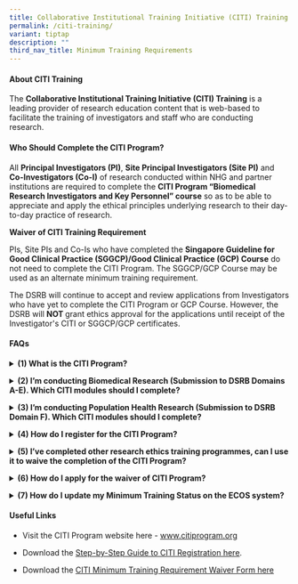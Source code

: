 ```yaml
---
title: Collaborative Institutional Training Initiative (CITI) Training
permalink: /citi-training/
variant: tiptap
description: ""
third_nav_title: Minimum Training Requirements
---
```

<h4><strong>About CITI Training</strong></h4>
<p>The <strong>Collaborative Institutional Training Initiative (CITI) Training</strong> is
a leading provider of research education content that is web-based to facilitate
the training of investigators and staff who are conducting research.</p>
<p></p>
<h4><strong>Who Should Complete the CITI Program?</strong></h4>
<p>All <strong>Principal Investigators (PI)</strong>, <strong>Site Principal Investigators (Site PI)</strong> and <strong>Co-Investigators (Co-I)</strong> of
research conducted within NHG and partner institutions are required to
complete the <strong>CITI Program “Biomedical Research Investigators and Key Personnel” course</strong> so
as to be able to appreciate and apply the ethical principles underlying
research to their day-to-day practice of research.</p>
<p></p>
<p><strong>Waiver of CITI Training Requirement</strong>
</p>
<p>PIs, Site PIs and Co-Is who have completed the <strong>Singapore Guideline for Good Clinical Practice (SGGCP)/Good Clinical Practice (GCP) Course</strong> do
not need to complete the CITI Program. The SGGCP/GCP Course may be used
as an alternate minimum training requirement.</p>
<p>The DSRB will continue to accept and review applications from Investigators
who have yet to complete the CITI Program or GCP Course. However, the DSRB
will&nbsp;<strong>NOT </strong>grant ethics approval for the applications
until receipt of the Investigator's CITI or SGGCP/GCP certificates.</p>
<p></p>
<h4><strong>FAQs</strong></h4>
<div data-type="detailGroup" class="isomer-accordion-group isomer-accordion isomer-accordion-white">
<details class="isomer-details">
<summary><strong>(1) What is the CITI Program?</strong>
</summary>
<div data-type="detailsContent" class="isomer-details-content">
<p>The <strong>Collaborative Institutional Training Initiative (CITI Program)</strong> is
a leading provider of research education content that is web-based to facilitate
the training of investigators and staff who are conducting research.</p>
<p>Staff from NHG and partner institutions can access the CITI Program’s
“Biomedical Research Investigators and Key Personnel” course, amongst other
courses such as Responsible Conduct of Research and Financial Conflicts
of Interest. The “Biomedical Research Investigators and Key Personnel”
course provides a comprehensive selection of 26 educational modules.</p>
<p>It is important to affiliate with “National Healthcare Group – Singapore”
so that you can access the correct curriculum.</p>
<p>You should choose to complete the appropriate modules depending on the
type of research that you intend to conduct – Biomedical Research or Population
Health Research.</p>
<p></p>
</div>
</details>
</div>
<p></p>
<div data-type="detailGroup" class="isomer-accordion-group isomer-accordion isomer-accordion-white">
<details class="isomer-details">
<summary><strong>(2) I’m conducting Biomedical Research (Submission to DSRB Domains A-E). Which CITI modules should I complete?</strong>
</summary>
<div data-type="detailsContent" class="isomer-details-content">
<p><strong>Curriculum: Human Research</strong>
</p>
<p><strong>(A) Core Modules</strong>
</p>
<p>You will need to complete 7 fundamental research ethics modules and the
following 3 modules:</p>
<p>(1) National Healthcare Group – Singapore
<br>(2) NHG – Singapore. Overview of the Regulatory Framework and Guidelines
in Singapore
<br>(3) NHG – Singapore. Overview of Domain Specific Review Board (DSRB) Review
Process
<br>
<br>(<strong>B) Elective Modules</strong>
<br>You will need to select 5 elective modules from the remaining 21 modules
based on the relevance to the nature of your studies and your areas of
specialty.</p>
<p></p>
</div>
</details>
</div>
<p></p>
<div data-type="detailGroup" class="isomer-accordion-group isomer-accordion isomer-accordion-white">
<details class="isomer-details">
<summary><strong>(3) I’m conducting Population Health Research (Submission to DSRB Domain F). Which CITI modules should I complete?</strong>
</summary>
<div data-type="detailsContent" class="isomer-details-content">
<p><strong>Curriculum: Human Research</strong>
</p>
<p><strong>(A) Core Modules</strong>
<br>You will need to complete 7 fundamental research ethics modules and the
following 3 modules specific for NHG Investigators:
<br>(1) National Healthcare Group – Singapore
<br>(2) NHG – Singapore. Overview of the Regulatory Framework and Guidelines
in Singapore
<br>(3) NHG – Singapore. Overview of Domain Specific Review Board (DSRB) Review
Process</p>
<p></p>
<p><strong>(B) Elective Modules</strong>
<br>You will need to complete 5 elective modules out of the 11 Social, Behavioural
and Educational (SBE) related modules based on the relevance to the nature
of your studies and your areas of specialty. These modules can be identified
by ‘SBE’ in the suffix.</p>
</div>
</details>
</div>
<p></p>
<div data-type="detailGroup" class="isomer-accordion-group isomer-accordion isomer-accordion-white">
<details class="isomer-details">
<summary><strong>(4) How do I register for the CITI Program?</strong>
</summary>
<div data-type="detailsContent" class="isomer-details-content">
<p>You can register for the program through the online system at <strong><a href="http://www.citiprogram.org/" rel="noopener noreferrer nofollow" target="_blank"><u>www.citiprogram.org</u></a></strong>.
<br>
<br><strong>It is important to affiliate with “<u>National Healthcare Group – Singapore</u>” so that you can access the correct curriculum.</strong>
<br>
<br>Upon completing the registration form, you can immediately begin your
learning with the CITI program.
<br>
<br>Please refer to the List of Available Guides, Forms and Useful Links available
for download at the end of this page.</p>
<p></p>
</div>
</details>
</div>
<p></p>
<div data-type="detailGroup" class="isomer-accordion-group isomer-accordion isomer-accordion-white">
<details class="isomer-details">
<summary><strong>(5) I’ve completed other research ethics training programmes, can I use it to waive the completion of the CITI Program?</strong>
</summary>
<div data-type="detailsContent" class="isomer-details-content">
<p>The DSRB also accepts the SGGCP/GCP certificate as completion of the minimum
training requirements.</p>
<p>However, if you have completed other research ethics training programmes
that are organised and conducted by a reputable body such as NHG institutions,
Health Sciences Authority, National University of Singapore etc., you may
apply for a waiver of the CITI Program for DSRB’s evaluation.</p>
<p>Any programme that qualifies as a research ethics training equivalent
to the CITI Program, should be at least an 8-hour programme and should
address most of the following topics:
<br>(1) History &amp; Ethics Principles of Research Ethics
<br>(2) Regulatory Framework and Guidelines in Singapore
<br>(3) Informed Consent
<br>(4) Privacy and Confidentiality Issues</p>
<p></p>
<p>Please note that the <strong>National University Health System GCP Training Course</strong>  <strong><u>cannot</u></strong> be
used to waive the completion of the CITI Program.</p>
<p></p>
</div>
</details>
</div>
<p></p>
<div data-type="detailGroup" class="isomer-accordion-group isomer-accordion isomer-accordion-white">
<details class="isomer-details">
<summary><strong>(6) How do I apply&nbsp;for the waiver of CITI Program?</strong>
</summary>
<div data-type="detailsContent" class="isomer-details-content">
<p>You can complete the CITI Minimum Training Requirement Waiver Form and
email a copy of the waiver form to <strong><a href="mailto:min_ethics_training@nhg.com.sg" rel="noopener noreferrer nofollow" target="_blank"><u>min_ethics_training@nhg.com.sg</u></a></strong>.
The DSRB will review the submitted form and determine whether waiver can
be granted.
<br>
<br>Please note that approval for the waiver of CITI certification <strong><u>does not</u></strong> exempt
investigators and study team members from completing the FCOI course.
<br>
<br>Please refer to the List of Available Guides, Forms and Useful Links available
for download at the end of this page.</p>
<p></p>
</div>
</details>
</div>
<p></p>
<div data-type="detailGroup" class="isomer-accordion-group isomer-accordion isomer-accordion-white">
<details class="isomer-details">
<summary><strong>(7) How do I update my Minimum Training Status on the ECOS system?</strong>
</summary>
<div data-type="detailsContent" class="isomer-details-content">
<p>Please refer to the guidebook to updating your Minimum Training Status
on the ECOS system. The guidebook will show ECOS Users how to access the
Minimum Training Module to upload their training certificates into their
User Profile.</p>
<p><a href="https://ecossupport.gri.nhg.com.sg/files/User%20Guides/General%20ECOS%20Functionality/ECOS_Submitting_Min_Training_Certs_7_May_2024.pdf" rel="noopener nofollow" target="_blank">Download here</a>
</p>
<p></p>
</div>
</details>
</div>
<p></p>
<h4><strong>Useful Links</strong></h4>
<ul data-tight="true" class="tight">
<li>
<p>Visit the CITI Program website here - <a href="http://www.citiprogram.org/" rel="noopener noreferrer nofollow" target="_blank"><u>www.citiprogram.org</u></a>
</p>
</li>
<li>
<p>Download the <a href="/files/Minimum Training/Guide_to_CITI_Registration.pdf" rel="noopener noreferrer nofollow" target="_blank">Step-by-Step Guide to CITI Registration here</a>.</p>
</li>
<li>
<p>Download the <a href="https://for.sg/citiwaiverform" rel="noopener nofollow" target="_blank">CITI Minimum Training Requirement Waiver Form here</a>
</p>
</li>
</ul>
<p></p>
<p></p>
<p></p>
<p></p>
<p>
<br>
</p>